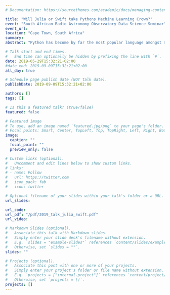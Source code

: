```yaml
---
# Documentation: https://sourcethemes.com/academic/docs/managing-content/

title: "Will Julia or Swift take Pythons Machine Learning Crown?"
event: "South African Radio Astronomy Observatory Data Science Seminar"
event_url:
location: "Cape Town, South Africa"
summary:
abstract: "Python has become by far the most popular language amongst machine learning practitioners. Yet it suffers from a number of major limitations, such as slow execution speed. This usually requires developers to use a separate language (C/C++) for performance-critical codepaths, reducing productivity. Julia is a new language that attempts to give users the same performance as C/C++ via just-in-time compilation, whilst being as easy to use as Python. This talk will introduce Julia, and walk through some of its advantages over Python. In addition, we will look at why many people, such as Yann LeCun, believe that future deep learning frameworks will require moving away from Python, and why Julia and Swift are currently the leading contenders for such new languages."

# Talk start and end times.
#   End time can optionally be hidden by prefixing the line with `#`.
date: 2019-05-29T15:32:21+02:00
#date_end: 2019-09-09T15:32:21+02:00
all_day: true

# Schedule page publish date (NOT talk date).
publishDate: 2019-09-09T15:32:21+02:00

authors: []
tags: []

# Is this a featured talk? (true/false)
featured: false

# Featured image
# To use, add an image named `featured.jpg/png` to your page's folder. 
# Focal points: Smart, Center, TopLeft, Top, TopRight, Left, Right, BottomLeft, Bottom, BottomRight.
image:
  caption: ""
  focal_point: ""
  preview_only: false

# Custom links (optional).
#   Uncomment and edit lines below to show custom links.
# links:
# - name: Follow
#   url: https://twitter.com
#   icon_pack: fab
#   icon: twitter

# Optional filename of your slides within your talk's folder or a URL.
url_slides:

url_code:
url_pdf: "/pdf/2019_talk_julia_swift.pdf"
url_video: 

# Markdown Slides (optional).
#   Associate this talk with Markdown slides.
#   Simply enter your slide deck's filename without extension.
#   E.g. `slides = "example-slides"` references `content/slides/example-slides.md`.
#   Otherwise, set `slides = ""`.
slides: ""

# Projects (optional).
#   Associate this post with one or more of your projects.
#   Simply enter your project's folder or file name without extension.
#   E.g. `projects = ["internal-project"]` references `content/project/deep-learning/index.md`.
#   Otherwise, set `projects = []`.
projects: []
---
```

